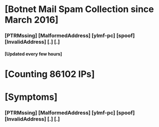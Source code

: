 # [Botnet Mail Spam Collection since March 2016]
### [PTRMssing] [MalformedAddress] [ylmf-pc] [spoof] [InvalidAddress] [.] [.]
#### [Updated every few hours]

# [Counting 86102 IPs]

# [Symptoms] 
###   [PTRMssing] [MalformedAddress] [ylmf-pc] [spoof] [InvalidAddress] [.] [.]
